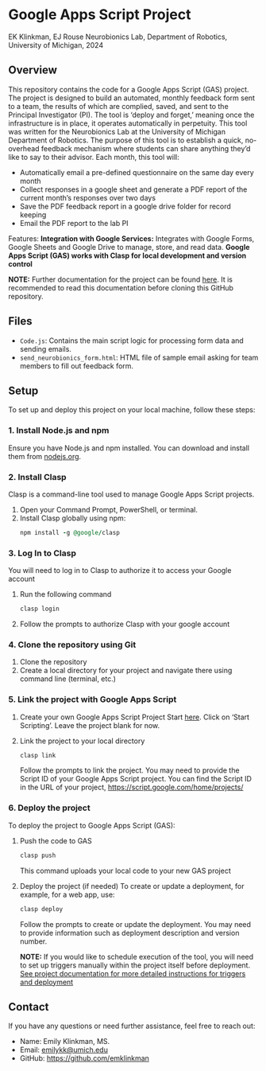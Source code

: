 # Google Apps Script Project
EK Klinkman, EJ Rouse
Neurobionics Lab, Department of Robotics, University of Michigan, 2024

## Overview

This repository contains the code for a Google Apps Script (GAS) project. The project is designed to build an automated, monthly feedback form sent to a team, the results of which are complied, saved, and sent to the Principal Investigator (PI).  The tool is ‘deploy and forget,’ meaning once the infrastructure is in place, it operates automatically in perpetuity. This tool was written for the Neurobionics Lab at the University of Michigan Department of Robotics. The purpose of this tool is to establish a quick, no-overhead feedback mechanism where students can share anything they’d like to say to their advisor.  Each month, this tool will:

* Automatically email a pre-defined questionnaire on the same day every month
* Collect responses in a google sheet and generate a PDF report of the current month’s responses over two days
* Save the PDF feedback report in a google drive folder for record keeping
* Email the PDF report to the lab PI 

Features:
**Integration with Google Services:** Integrates with Google Forms, Google Sheets and Google Drive to manage, store, and read data.
**Google Apps Script (GAS) works with Clasp for local development and version control**

**NOTE:** Further documentation for the project can be found [here](https://docs.google.com/document/d/1rP3qm6TnD3SodcFQG3da_QGBGn75UaBeSfXE4aAc2_c/edit?usp=sharing). It is recommended to read this documentation before cloning this GitHub repository.

## Files

- `Code.js`: Contains the main script logic for processing form data and sending emails.
- `send_neurobionics_form.html`: HTML file of sample email asking for team members to fill out feedback form.

## Setup

To set up and deploy this project on your local machine, follow these steps:

### 1. Install Node.js and npm

Ensure you have Node.js and npm installed. You can download and install them from [nodejs.org](https://nodejs.org/).

### 2. Install Clasp

Clasp is a command-line tool used to manage Google Apps Script projects.

1. Open your Command Prompt, PowerShell, or terminal.
2. Install Clasp globally using npm:
   ```ruby
   npm install -g @google/clasp
   ```

### 3. Log In to Clasp

You will need to log in to Clasp to authorize it to access your Google account

1. Run the following command
   ```ruby
   clasp login
   ```
2. Follow the prompts to authorize Clasp with your google account

### 4. Clone the repository using Git

1. Clone the repository
2. Create a local directory for your project and navigate there using command line (terminal, etc.)

### 5. Link the project with Google Apps Script

1. Create your own Google Apps Script Project
   Start [here](https://www.google.com/script/start/).  Click on ‘Start Scripting’. Leave the project blank for now.
   
2. Link the project to your local directory
   ```ruby
   clasp link
   ```
   Follow the prompts to link the project. You may need to provide the Script ID of your Google Apps Script project. You can find the Script ID in the URL of your project, https://script.google.com/home/projects/<PROJECTID>
   
### 6. Deploy the project

To deploy the project to Google Apps Script (GAS):

1. Push the code to GAS
   ```ruby
   clasp push
   ```
   This command uploads your local code to your new GAS project

2. Deploy the project (if needed)
   To create or update a deployment, for example, for a web app, use:
   ```ruby
   clasp deploy
   ```
   Follow the prompts to create or update the deployment. You may need to provide information such as deployment description and version number.
   
   **NOTE:** If you would like to schedule execution of the tool, you will need to set up triggers manually within the project itself before deployment. 
             [See project documentation for more detailed instructions for triggers and deployment](https://docs.google.com/document/d/1rP3qm6TnD3SodcFQG3da_QGBGn75UaBeSfXE4aAc2_c/edit?usp=sharing)
			
## Contact
   If you have any questions or need further assistance, feel free to reach out:
   * Name: Emily Klinkman, MS.
   * Email: emilykk@umich.edu
   * GitHub: https://github.com/emklinkman